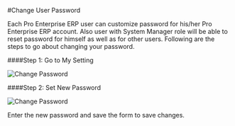 #Change User Password

Each Pro Enterprise ERP user can customize password for his/her Pro Enterprise ERP account. Also user with System Manager role will be able to reset password for himself as well as for other users. Following are the steps to go about changing your password.


####Step 1: Go to My Setting

<img alt="Change Password" class="screenshot" src="/docs/assets/img/articles/change-password-1.png">

####Step 2: Set New Password

<img alt="Change Password" class="screenshot" src="/docs/assets/img/articles/change-password-2.png">

Enter the new password and save the form to save changes.


<!-- markdown -->